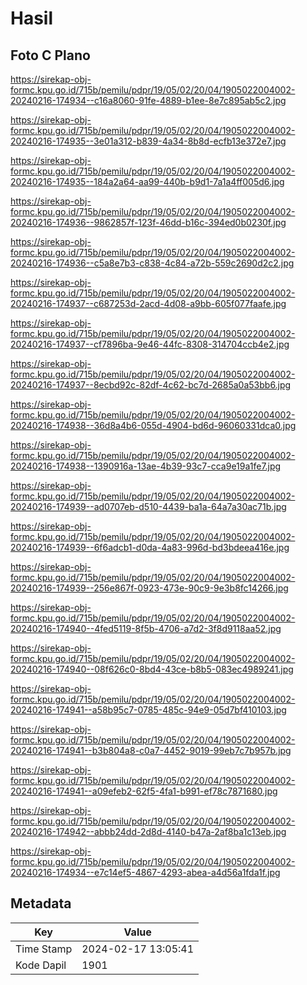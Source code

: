 # Hasil

## Foto C Plano

https://sirekap-obj-formc.kpu.go.id/715b/pemilu/pdpr/19/05/02/20/04/1905022004002-20240216-174934--c16a8060-91fe-4889-b1ee-8e7c895ab5c2.jpg

https://sirekap-obj-formc.kpu.go.id/715b/pemilu/pdpr/19/05/02/20/04/1905022004002-20240216-174935--3e01a312-b839-4a34-8b8d-ecfb13e372e7.jpg

https://sirekap-obj-formc.kpu.go.id/715b/pemilu/pdpr/19/05/02/20/04/1905022004002-20240216-174935--184a2a64-aa99-440b-b9d1-7a1a4ff005d6.jpg

https://sirekap-obj-formc.kpu.go.id/715b/pemilu/pdpr/19/05/02/20/04/1905022004002-20240216-174936--9862857f-123f-46dd-b16c-394ed0b0230f.jpg

https://sirekap-obj-formc.kpu.go.id/715b/pemilu/pdpr/19/05/02/20/04/1905022004002-20240216-174936--c5a8e7b3-c838-4c84-a72b-559c2690d2c2.jpg

https://sirekap-obj-formc.kpu.go.id/715b/pemilu/pdpr/19/05/02/20/04/1905022004002-20240216-174937--c687253d-2acd-4d08-a9bb-605f077faafe.jpg

https://sirekap-obj-formc.kpu.go.id/715b/pemilu/pdpr/19/05/02/20/04/1905022004002-20240216-174937--cf7896ba-9e46-44fc-8308-314704ccb4e2.jpg

https://sirekap-obj-formc.kpu.go.id/715b/pemilu/pdpr/19/05/02/20/04/1905022004002-20240216-174937--8ecbd92c-82df-4c62-bc7d-2685a0a53bb6.jpg

https://sirekap-obj-formc.kpu.go.id/715b/pemilu/pdpr/19/05/02/20/04/1905022004002-20240216-174938--36d8a4b6-055d-4904-bd6d-96060331dca0.jpg

https://sirekap-obj-formc.kpu.go.id/715b/pemilu/pdpr/19/05/02/20/04/1905022004002-20240216-174938--1390916a-13ae-4b39-93c7-cca9e19a1fe7.jpg

https://sirekap-obj-formc.kpu.go.id/715b/pemilu/pdpr/19/05/02/20/04/1905022004002-20240216-174939--ad0707eb-d510-4439-ba1a-64a7a30ac71b.jpg

https://sirekap-obj-formc.kpu.go.id/715b/pemilu/pdpr/19/05/02/20/04/1905022004002-20240216-174939--6f6adcb1-d0da-4a83-996d-bd3bdeea416e.jpg

https://sirekap-obj-formc.kpu.go.id/715b/pemilu/pdpr/19/05/02/20/04/1905022004002-20240216-174939--256e867f-0923-473e-90c9-9e3b8fc14266.jpg

https://sirekap-obj-formc.kpu.go.id/715b/pemilu/pdpr/19/05/02/20/04/1905022004002-20240216-174940--4fed5119-8f5b-4706-a7d2-3f8d9118aa52.jpg

https://sirekap-obj-formc.kpu.go.id/715b/pemilu/pdpr/19/05/02/20/04/1905022004002-20240216-174940--08f626c0-8bd4-43ce-b8b5-083ec4989241.jpg

https://sirekap-obj-formc.kpu.go.id/715b/pemilu/pdpr/19/05/02/20/04/1905022004002-20240216-174941--a58b95c7-0785-485c-94e9-05d7bf410103.jpg

https://sirekap-obj-formc.kpu.go.id/715b/pemilu/pdpr/19/05/02/20/04/1905022004002-20240216-174941--b3b804a8-c0a7-4452-9019-99eb7c7b957b.jpg

https://sirekap-obj-formc.kpu.go.id/715b/pemilu/pdpr/19/05/02/20/04/1905022004002-20240216-174941--a09efeb2-62f5-4fa1-b991-ef78c7871680.jpg

https://sirekap-obj-formc.kpu.go.id/715b/pemilu/pdpr/19/05/02/20/04/1905022004002-20240216-174942--abbb24dd-2d8d-4140-b47a-2af8ba1c13eb.jpg

https://sirekap-obj-formc.kpu.go.id/715b/pemilu/pdpr/19/05/02/20/04/1905022004002-20240216-174934--e7c14ef5-4867-4293-abea-a4d56a1fda1f.jpg


## Metadata

| Key        | Value               |
| ---------- | ------------------- |
| Time Stamp | 2024-02-17 13:05:41 |
| Kode Dapil | 1901                |



